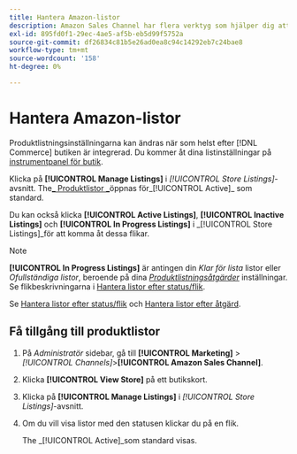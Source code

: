 ```yaml
---
title: Hantera Amazon-listor
description: Amazon Sales Channel har flera verktyg som hjälper dig att hantera dina Amazon-listor från Commerce Admin.
exl-id: 895fd0f1-29ec-4ae5-af5b-eb5d99f5752a
source-git-commit: df26834c81b5e26ad0ea8c94c14292eb7c24bae8
workflow-type: tm+mt
source-wordcount: '158'
ht-degree: 0%

---
```


# Hantera Amazon-listor

Produktlistningsinställningarna kan ändras när som helst efter [!DNL Commerce] butiken är integrerad. Du kommer åt dina listinställningar på [instrumentpanel för butik](./amazon-store-dashboard.md).

Klicka på **[!UICONTROL Manage Listings]** i _[!UICONTROL Store Listings]_-avsnitt. The[_ Produktlistor _](./managing-listings-by-tab.md)öppnas för_[!UICONTROL Active]_ som standard.

Du kan också klicka **[!UICONTROL Active Listings]**, **[!UICONTROL Inactive Listings]** och **[!UICONTROL In Progress Listings]** i _[!UICONTROL Store Listings]_för att komma åt dessa flikar.

>[!NOTE]
>
>**[!UICONTROL In Progress Listings]** är antingen din _Klar för lista_ listor eller _Ofullständiga listor_, beroende på dina [_Produktlistningsåtgärder_](./product-listing-actions.md) inställningar. Se flikbeskrivningarna i [Hantera listor efter status/flik](./managing-listings-by-tab.md).

Se [Hantera listor efter status/flik](./managing-listings-by-tab.md) och [Hantera listor efter åtgärd](./managing-listings-by-action.md).

## Få tillgång till produktlistor

1. På _Administratör_ sidebar, gå till **[!UICONTROL Marketing]** > _[!UICONTROL Channels]_>**[!UICONTROL Amazon Sales Channel]**.

1. Klicka **[!UICONTROL View Store]** på ett butikskort.

1. Klicka på **[!UICONTROL Manage Listings]** i _[!UICONTROL Store Listings]_-avsnitt.

1. Om du vill visa listor med den statusen klickar du på en flik.

   The _[!UICONTROL Active]_som standard visas.
